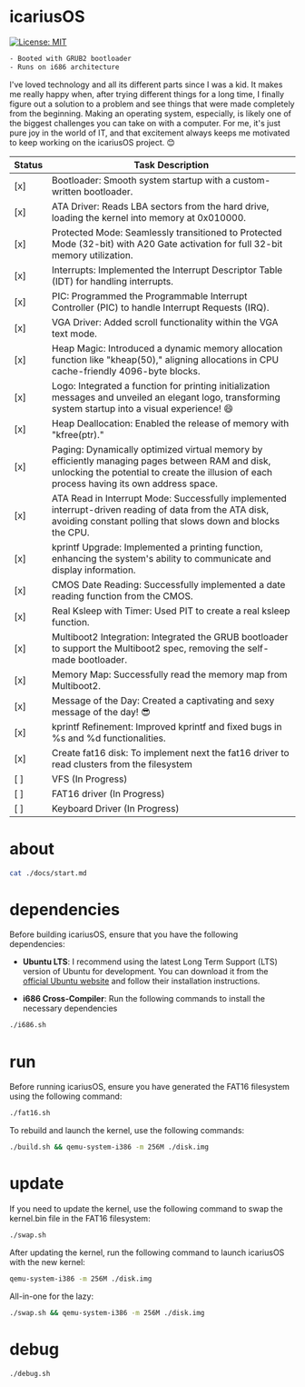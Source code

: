 # icariusOS

[![License: MIT](https://img.shields.io/badge/License-MIT-blue.svg)](https://opensource.org/licenses/MIT)

```bash
- Booted with GRUB2 bootloader
- Runs on i686 architecture
```

I've loved technology and all its different parts since I was a kid. It makes me really happy when, after trying different things for a long time, I finally figure out a solution to a problem and see things that were made completely from the beginning. Making an operating system, especially, is likely one of the biggest challenges you can take on with a computer. For me, it's just pure joy in the world of IT, and that excitement always keeps me motivated to keep working on the icariusOS project. 😊

| Status | Task Description                                                                                                 |
|--------|--------------------------------------------------------------------------------------------------------------------|
| [x]    | Bootloader: Smooth system startup with a custom-written bootloader.                                              |
| [x]    | ATA Driver: Reads LBA sectors from the hard drive, loading the kernel into memory at 0x010000.                   |
| [x]    | Protected Mode: Seamlessly transitioned to Protected Mode (32-bit) with A20 Gate activation for full 32-bit memory utilization. |
| [x]    | Interrupts: Implemented the Interrupt Descriptor Table (IDT) for handling interrupts.                           |
| [x]    | PIC: Programmed the Programmable Interrupt Controller (PIC) to handle Interrupt Requests (IRQ).                 |
| [x]    | VGA Driver: Added scroll functionality within the VGA text mode.                                                |
| [x]    | Heap Magic: Introduced a dynamic memory allocation function like "kheap(50)," aligning allocations in CPU cache-friendly 4096-byte blocks. |
| [x]    | Logo: Integrated a function for printing initialization messages and unveiled an elegant logo, transforming system startup into a visual experience! 😄 |
| [x]    | Heap Deallocation: Enabled the release of memory with "kfree(ptr)."                                               |
| [x]    | Paging: Dynamically optimized virtual memory by efficiently managing pages between RAM and disk, unlocking the potential to create the illusion of each process having its own address space. |
| [x]    | ATA Read in Interrupt Mode: Successfully implemented interrupt-driven reading of data from the ATA disk, avoiding constant polling that slows down and blocks the CPU. |
| [x]    | kprintf Upgrade: Implemented a printing function, enhancing the system's ability to communicate and display information. |
| [x]    | CMOS Date Reading: Successfully implemented a date reading function from the CMOS.                               |
| [x]    | Real Ksleep with Timer: Used PIT to create a real ksleep function.                                                |
| [x]    | Multiboot2 Integration: Integrated the GRUB bootloader to support the Multiboot2 spec, removing the self-made bootloader. |
| [x]    | Memory Map: Successfully read the memory map from Multiboot2.                                                     |
| [x]    | Message of the Day: Created a captivating and sexy message of the day! 😎                                         |
| [x]    | kprintf Refinement: Improved kprintf and fixed bugs in %s and %d functionalities.                                |
| [x]    | Create fat16 disk: To implement next the fat16 driver to read clusters from the filesystem                        |
| [ ]    | VFS (In Progress)                                                                                                |
| [ ]    | FAT16 driver (In Progress)                                                                                      |
| [ ]    | Keyboard Driver (In Progress)                                                                                    |

# about

```bash
cat ./docs/start.md
```

# dependencies

Before building icariusOS, ensure that you have the following dependencies:

- **Ubuntu LTS**: I recommend using the latest Long Term Support (LTS) version of Ubuntu for development. 
You can download it from the [official Ubuntu website](https://ubuntu.com/download) and follow their installation instructions.

- **i686 Cross-Compiler**: Run the following commands to install the necessary dependencies

```bash
./i686.sh
```

# run

Before running icariusOS, ensure you have generated the FAT16 filesystem using the following command:

```bash
./fat16.sh
```

To rebuild and launch the kernel, use the following commands:

```bash
./build.sh && qemu-system-i386 -m 256M ./disk.img
```

# update

If you need to update the kernel, use the following command to swap the kernel.bin file in the FAT16 filesystem:

```bash
./swap.sh 
```

After updating the kernel, run the following command to launch icariusOS with the new kernel:

```bash
qemu-system-i386 -m 256M ./disk.img
```

All-in-one for the lazy:

```bash
./swap.sh && qemu-system-i386 -m 256M ./disk.img
```

# debug

```bash
./debug.sh
``````
